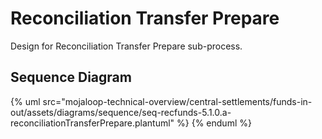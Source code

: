 # Reconciliation Transfer Prepare

Design for Reconciliation Transfer Prepare sub-process.

## Sequence Diagram

{% uml src="mojaloop-technical-overview/central-settlements/funds-in-out/assets/diagrams/sequence/seq-recfunds-5.1.0.a-reconciliationTransferPrepare.plantuml" %}
{% enduml %}
